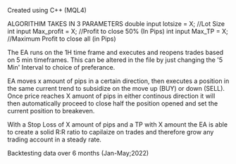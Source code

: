 Created using C++ (MQL4)

ALGORITHIM TAKES IN 3 PARAMETERS double input lotsize = X; //Lot Size int input Max_profit = X; //Profit to close 50% (In Pips) int input Max_TP = X; //Maximum Profit to close all (in Pips)

The EA runs on the 1H time frame and executes and reopens trades based on 5 min timeframes. This can be altered in the file by just changing the '5 Min' Interval to choice of preferance.

EA moves x amount of pips in a certain direction, then executes a position in the same current trend to subsidize on the move up (BUY) or down (SELL). Once price reaches X amuont of pips in either continous direction it will then automatically proceed to close half the position opened and set the current position to breakeven.

With a Stop Loss of X amount of pips and a TP with X amount the EA is able to create a solid R:R ratio to capilaize on trades and therefore grow any trading account in a steady rate.

Backtesting data over 6 months (Jan-May;2022)
